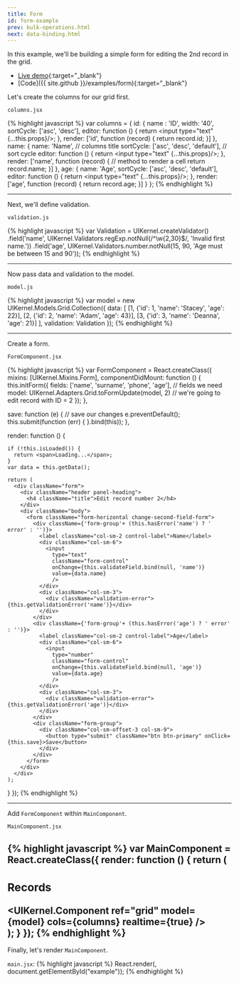 ```yaml
---
title: Form
id: form-example
prev: bulk-operations.html
next: data-binding.html
---
```


In this example, we'll be building a simple form for editing the 2nd record in the grid.

* [Live demo](/examples/form/){:target="_blank"}
* [Code]({{ site.github }}/examples/form){:target="_blank"}

Let's create the columns for our grid first.

`columns.jsx`

{% highlight javascript %}
var columns = {
  id: {
    name : 'ID',
    width: '40',
    sortCycle: ['asc', 'desc'],
    editor: function () {
      return <input type="text" {...this.props}/>;
    },
    render: ['id', function (record) {
      return record.id;
    }]
  },
  name: {
    name: 'Name', // columns title
    sortCycle: ['asc', 'desc', 'default'], // sort cycle
    editor: function () {
      return <input type="text" {...this.props}/>;
    },
    render: ['name', function (record) { // method to render a cell
      return record.name;
    }]
  },
  age: {
    name: 'Age',
    sortCycle: ['asc', 'desc', 'default'],
    editor: function () {
      return <input type="text" {...this.props}/>;
    },
    render: ['age', function (record) {
      return record.age;
    }]
  }
};
{% endhighlight %}

---

Next, we'll define validation.

`validation.js`

{% highlight javascript %}
var Validation = UIKernel.createValidator()
  .field('name', UIKernel.Validators.regExp.notNull(/^\w{2,30}$/, 'Invalid first name.'))
  .field('age', UIKernel.Validators.number.notNull(15, 90, 'Age must be between 15 and 90'));
{% endhighlight %}

---


Now pass data and validation to the model.

`model.js`

{% highlight javascript %}
var model = new UIKernel.Models.Grid.Collection({
  data: [
          [1, {'id': 1, 'name': 'Stacey', 'age': 22}],
          [2, {'id': 2, 'name': 'Adam',   'age': 43}],
          [3, {'id': 3, 'name': 'Deanna', 'age': 21}]
        ],
  validation: Validation
});
{% endhighlight %}

---

Create a form.

`FormComponent.jsx`

{% highlight javascript %}
var FormComponent =  React.createClass({
  mixins: [UIKernel.Mixins.Form],
  componentDidMount: function () {
    this.initForm({
      fields: ['name', 'surname', 'phone', 'age'], // fields we need
      model: UIKernel.Adapters.Grid.toFormUpdate(model, 2) // we're going to edit record with ID = 2
    });
  },

  save: function (e) { // save our changes
    e.preventDefault();
    this.submit(function (err) {
    }.bind(this));
  },

  render: function () {

    if (!this.isLoaded()) {
      return <span>Loading...</span>;
    }
    var data = this.getData();

    return (
      <div className="form">
        <div className="header panel-heading">
          <h4 className="title">Edit record number 2</h4>
        </div>
        <div className="body">
          <form className="form-horizontal change-second-field-form">
            <div className={'form-group'+ (this.hasError('name') ? ' error' : '')}>
              <label className="col-sm-2 control-label">Name</label>
              <div className="col-sm-6">
                <input
                  type="text"
                  className="form-control"
                  onChange={this.validateField.bind(null, 'name')}
                  value={data.name}
                  />
              </div>
              <div className="col-sm-3">
                <div className="validation-error">{this.getValidationError('name')}</div>
              </div>
            </div>
            <div className={'form-group'+ (this.hasError('age') ? ' error' : '')}>
              <label className="col-sm-2 control-label">Age</label>
              <div className="col-sm-6">
                <input
                  type="number"
                  className="form-control"
                  onChange={this.validateField.bind(null, 'age')}
                  value={data.age}
                  />
              </div>
              <div className="col-sm-3">
                <div className="validation-error">{this.getValidationError('age')}</div>
              </div>
            </div>
            <div className="form-group">
              <div className="col-sm-offset-3 col-sm-9">
                <button type="submit" className="btn btn-primary" onClick={this.save}>Save</button>
              </div>
            </div>
          </form>
        </div>
      </div>
    );
  }
});
{% endhighlight %}

---

Add `FormComponent` within `MainComponent`.

`MainComponent.jsx`

{% highlight javascript %}
var MainComponent = React.createClass({
  render: function () {
    return (
      <div>
        <div className="row">
          <div className="col-sm-12">
            <div className="panel panel-info">
              <div className="panel-heading">
                <h3 className="panel-title">Records</h3>
              </div>
              <div className="panel-body padding0">
                <UIKernel.Component
                  ref="grid"
                  model={model}
                  cols={columns}
                  realtime={true}
                />
                <FormComponent />
              </div>
            </div>
          </div>
        </div>
      </div>
    );
  }
});
{% endhighlight %}
---

Finally, let's render `MainComponent`.

`main.jsx`:
{% highlight javascript %}
React.render(<MainComponent/>, document.getElementById("example"));
{% endhighlight %}
